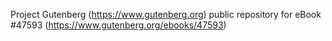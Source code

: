 Project Gutenberg (https://www.gutenberg.org) public repository for eBook #47593 (https://www.gutenberg.org/ebooks/47593)
